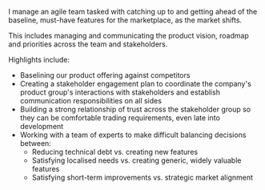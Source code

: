 I manage an agile team tasked with catching up to and getting ahead of the baseline, must-have features for the marketplace, as the market shifts.

This includes managing and communicating the product vision, roadmap and priorities across the team and stakeholders.
 
Highlights include:
- Baselining our product offering against competitors
- Creating a stakeholder engagement plan to coordinate the company's product group's interactions with stakeholders and establish communication responsibilities on all sides
- Building a strong relationship of trust across the stakeholder group so they can be comfortable trading requirements, even late into development
- Working with a team of experts to make difficult balancing decisions between:
  - Reducing technical debt vs. creating new features
  - Satisfying localised needs vs. creating generic, widely valuable features
  - Satisfying short-term improvements vs. strategic market alignment